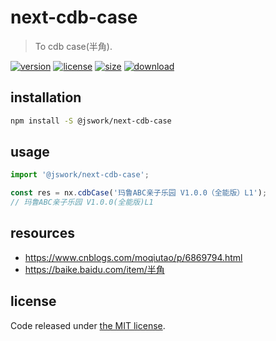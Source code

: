 # next-cdb-case
> To cdb case(半角).

[![version][version-image]][version-url]
[![license][license-image]][license-url]
[![size][size-image]][size-url]
[![download][download-image]][download-url]

## installation
```bash
npm install -S @jswork/next-cdb-case
```

## usage
```js
import '@jswork/next-cdb-case';

const res = nx.cdbCase('玛鲁ABC亲子乐园 V1.0.0（全能版）L1');
// 玛鲁ABC亲子乐园 V1.0.0(全能版)L1
```

## resources
- https://www.cnblogs.com/moqiutao/p/6869794.html
- https://baike.baidu.com/item/半角

## license
Code released under [the MIT license](https://github.com/afeiship/next-cdb-case/blob/master/LICENSE.txt).

[version-image]: https://img.shields.io/npm/v/@jswork/next-cdb-case
[version-url]: https://npmjs.org/package/@jswork/next-cdb-case

[license-image]: https://img.shields.io/npm/l/@jswork/next-cdb-case
[license-url]: https://github.com/afeiship/next-cdb-case/blob/master/LICENSE.txt

[size-image]: https://img.shields.io/bundlephobia/minzip/@jswork/next-cdb-case
[size-url]: https://github.com/afeiship/next-cdb-case/blob/master/dist/next-cdb-case.min.js

[download-image]: https://img.shields.io/npm/dm/@jswork/next-cdb-case
[download-url]: https://www.npmjs.com/package/@jswork/next-cdb-case
